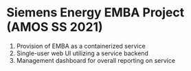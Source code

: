 # Siemens Energy EMBA Project (AMOS SS 2021)
1. Provision of EMBA as a containerized service
2. Single-user web UI utilizing a service backend
3. Management dashboard for overall reporting on service  
